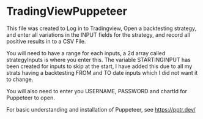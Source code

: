 # TradingViewPuppeteer

This file was created to Log in to Tradingview, Open a backtesting strategy, and enter all variations in the INPUT fields for the strategy, and record all positive results in to a CSV File.

You will need to have a range for each inputs, a 2d array called strategyInputs is where you enter this.
The variable STARTINGINPUT has been created for inputs to skip at the start, I have added this due to all my strats having a backtesting FROM and TO date inputs which I did not want it to change.

You will also need to enter you USERNAME, PASSWORD and chartId for Puppeteer to open.

For basic understanding and installation of Puppeteer, see https://pptr.dev/
